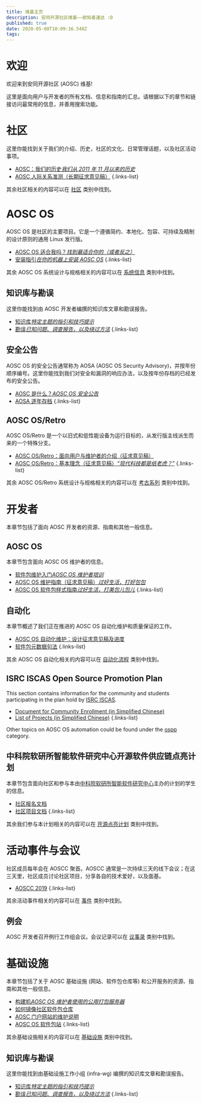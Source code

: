 ```yaml
---
title: 维基主页
description: 安同开源社区维基——欲知者速达 :D
published: true
date: 2020-05-08T10:09:16.548Z
tags: 
---
```


# 欢迎

欢迎来到安同开源社区 (AOSC) 维基!

这里是面向用户与开发者的所有文档、信息和指南的汇总。请根据以下的章节和链接访问最常用的信息，并善用搜索功能。

# 社区

这里你能找到关于我们的介绍、历史，社区的文化、日常管理话题，以及社区活动事项。

- [AOSC：我们的历史*我们从 2011 年 11 月以来的历史*](/community-history)
- [AOSC 人际关系准测（长期征求意见稿）](/community-guidelines)
{.links-list}

其余社区相关的内容可以在 [社区](/t/community) 类别中找到。

# AOSC OS

AOSC OS 是社区的主要项目。它是一个遵循简约、本地化、包容、可持续及精制的设计原则的通用 Linux 发行版。

- [AOSC OS 适合我吗？*找到最适合你的（或者反之）*](/sys-is-aosc-os-right-for-me)
- [安装指引*在你的机器上安装 AOSC OS*](/t/sys-installation)
{.links-list}

其余 AOSC OS 系统设计与规格相关的内容可以在 [系统信息](/t/sys-info) 类别中找到。

## 知识库与勘误

这里你能找到由 AOSC 开发者编撰的知识库文章和勘误报告。

- [知识库*特定主题的指引和技巧提示*](/t/sys-kb)
- [勘误*已知问题、调查报告，以及绕过方法*](/t/sys-errata)
{.links-list}

## 安全公告

AOSC OS 的安全公告通常称为 AOSA (AOSC OS Security Advisory)，并按年份顺序编号。这里你能找到我们对安全和漏洞的响应办法，以及按年份存档的已经发布的安全公告。

- [AOSC 是什么？*AOSC OS 安全公告*](/aosa-info)
- [AOSA 逐年存档](/t/aosa)
{.links-list}

## AOSC OS/Retro

AOSC OS/Retro 是一个以旧式和低性能设备为运行目标的，从发行版主线派生而来的一个特殊分支。

- [AOSC OS/Retro：面向用户与维护者的介绍（征求意见稿）](/sys-retro-intro)
- [AOSC OS/Retro：基本理念（征求意见稿）*“现代科技都是纸老虎？”*](/sys-retro-rationale)
{.links-list}

其余 AOSC OS/Retro 系统设计与规格相关的内容可以在 [考古系列](/t/sys-retro) 类别中找到。

# 开发者

本章节包括了面向 AOSC 开发者的资源、指南和其他一般信息。

## AOSC OS

本章节包含面向 AOSC OS 维护者的信息。

- [软件包维护入门*AOSC OS 维护者培训*](/dev-sys-packaging-intro)
- [AOSC OS 维护指南（征求意见稿）*过好生活，打好包包*](/dev-sys-maintenance-guidelines)
- [AOSC OS 软件包样式指南*过好生活，打美包儿包儿*](/dev-sys-package-styling-manual)
{.links-list}

## 自动化

本章节概述了我们正在推进的 AOSC OS 自动化维护和质量保证的工作。

- [AOSC OS 自动化维护：设计征求意见稿及进度](/dev-automation-design-rfcs-and-progression)
- [软件包元数据句法](/dev-automation-packaging-metadata-syntax)
{.links-list}

其余 AOSC OS 自动化相关的内容可以在 [自动化流程](/t/dev-automation) 类别中找到。

## ISRC ISCAS Open Source Promotion Plan

This section contains information for the community and students participating in the plan hold by [ISRC ISCAS](https://isrc.iscas.ac.cn).

- [Document for Community Enrollment (in Simplified Chinese)](/zh/ospp-2020-community-enroll)
- [List of Projects (in Simplified Chinese)](/zh/ospp-2020-projects)
{.links-list}

Other topics on AOSC OS automation could be found under the [ospp](/t/ospp) category.

## 中科院软研所智能软件研究中心开源软件供应链点亮计划

本章节包含面向社区和参与本由[中科院软研所智能软件研究中心](https://isrc.iscas.ac.cn)主办的计划的学生的信息。

- [社区报名文档](/zh/ospp-2020-community-enroll)
- [社区项目文档](/zh/ospp-2020-projects)
{.links-list}

其余我们参与本计划相关的内容可以在 [开源点亮计划](/t/ospp) 类别中找到。

# 活动事件与会议

社区成员每年会在 AOSCC 聚首。AOSCC 通常是一次持续三天的线下会议；在这三天里，社区成员讨论社区项目，分享各自的技术爱好，以及面基。

- [AOSCC 2019](/aoscc-2019)
{.links-list}

其余活动事件相关的内容可以在 [事件](/t/events) 类别中找到。

## 例会

AOSC 开发者召开例行工作组会议。会议记录可以在 [议事录](/t/议事录) 类别中找到。

# 基础设施

本章节包括了关于 AOSC 基础设施 (网站、软件包仓库等) 和公开服务的资源、指南和其他一般信息。

- [构建机*AOSC OS 维护者使用的公用打包服务器*](/infra-buildbots)
- [如何镜像社区软件包仓库](/infra-kb-00002-how-to-mirror)
- [AOSC 门户网站的维护说明](/infra-community-portal)
- [AOSC OS 软件包站](/infra-packages-site)
{.links-list}

其余基础设施相关的内容可以在 [基础设施](/t/infra) 类别中找到。

## 知识库与勘误

这里你能找到由基础设施工作小组 (infra-wg) 编撰的知识库文章和勘误报告。

- [知识库*特定主题的指引和技巧提示*](/t/infra-kb)
- [勘误*已知问题、调查报告，以及绕过方法*](/t/infra-errata)
{.links-list}
